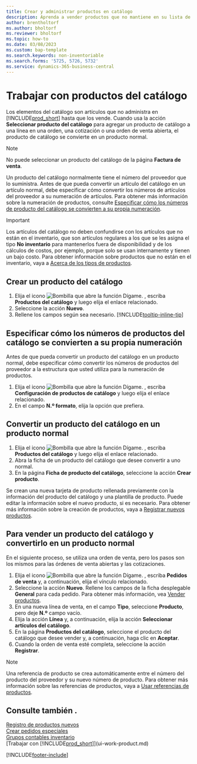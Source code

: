 ```yaml
---
title: Crear y administrar productos en catálogo
description: Aprenda a vender productos que no mantiene en su lista de productos.
author: brentholtorf
ms.author: bholtorf
ms.reviewer: bholtorf
ms.topic: how-to
ms.date: 03/08/2023
ms.custom: bap-template
ms.search.keywords: non-inventoriable
ms.search.forms: '5725, 5726, 5732'
ms.service: dynamics-365-business-central
---
```


# Trabajar con productos del catálogo

Los elementos del catálogo son artículos que no administra en [!INCLUDE[prod_short](includes/prod_short.md)] hasta que los vende. Cuando usa la acción **Seleccionar producto del catálogo** para agregar un producto de catálogo a una línea en una orden, una cotización o una orden de venta abierta, el producto de catálogo se convierte en un producto normal.

> [!NOTE]  
> No puede seleccionar un producto del catálogo de la página **Factura de venta**.

Un producto del catálogo normalmente tiene el número del proveedor que lo suministra. Antes de que pueda convertir un artículo del catálogo en un artículo normal, debe especificar cómo convertir los números de artículos del proveedor a su numeración de artículos. Para obtener más información sobre la numeración de productos, consulte [Especificar cómo los números de producto del catálogo se convierten a su propia numeración](#specify-how-catalog-item-numbers-are-converted-to-your-own-numbering).  

> [!IMPORTANT]
> Los artículos del catálogo no deben confundirse con los artículos que no están en el inventario, que son artículos regulares a los que se les asigna el tipo **No inventario** para mantenerlos fuera de disponibilidad y de los cálculos de costos, por ejemplo, porque solo se usan internamente y tienen un bajo costo. Para obtener información sobre productos que no están en el inventario, vaya a [Acerca de los tipos de productos](inventory-about-item-types.md).

## Crear un producto del catálogo

1. Elija el icono ![Bombilla que abre la función Dígame.](media/ui-search/search_small.png "Dígame qué desea hacer") , escriba **Productos del catálogo** y luego elija el enlace relacionado.
2. Seleccione la acción **Nuevo**.
3. Rellene los campos según sea necesario. [!INCLUDE[tooltip-inline-tip](includes/tooltip-inline-tip_md.md)]

## Especificar cómo los números de productos del catálogo se convierten a su propia numeración

Antes de que pueda convertir un producto del catálogo en un producto normal, debe especificar cómo convertir los números de productos del proveedor a la estructura que usted utiliza para la numeración de productos.

1. Elija el icono ![Bombilla que abre la función Dígame.](media/ui-search/search_small.png "Dígame qué desea hacer") , escriba **Configuración de productos de catálogo** y luego elija el enlace relacionado.
2. En el campo **N.º formato**, elija la opción que prefiera.

## Convertir un producto del catálogo en un producto normal

1. Elija el icono ![Bombilla que abre la función Dígame.](media/ui-search/search_small.png "Dígame qué desea hacer") , escriba **Productos del catálogo** y luego elija el enlace relacionado.
2. Abra la ficha de un producto del catálogo que desee convertir a uno normal.
3. En la página **Ficha de producto del catálogo**, seleccione la acción **Crear producto**.

Se crean una nueva tarjeta de producto rellenada previamente con la información del producto del catálogo y una plantilla de producto. Puede editar la información sobre el nuevo producto, si es necesario. Para obtener más información sobre la creación de productos, vaya a [Registrar nuevos productos](inventory-how-register-new-items.md).

## Para vender un producto del catálogo y convertirlo en un producto normal

En el siguiente proceso, se utiliza una orden de venta, pero los pasos son los mismos para las órdenes de venta abiertas y las cotizaciones.

1. Elija el icono ![Bombilla que abre la función Dígame.](media/ui-search/search_small.png "Dígame qué desea hacer") , escriba **Pedidos de venta** y, a continuación, elija el vínculo relacionado.
2. Seleccione la acción **Nuevo**. Rellene los campos de la ficha desplegable **General** para cada pedido. Para obtener más información, vea [Vender productos](sales-how-sell-products.md).
3. En una nueva línea de venta, en el campo **Tipo**, seleccione **Producto**, pero deje **N.º** campo vacío.
4. Elija la acción **Línea** y, a continuación, elija la acción **Seleccionar artículos del catálogo**.
5. En la página **Productos del catálogo**, seleccione el producto del catálogo que desee vender y, a continuación, haga clic en **Aceptar**.
6. Cuando la orden de venta esté completa, seleccione la acción **Registrar**.

> [!NOTE]  
> Una referencia de producto se crea automáticamente entre el número del producto del proveedor y su nuevo número de producto. Para obtener más información sobre las referencias de productos, vaya a [Usar referencias de productos](inventory-how-use-item-cross-refs.md).

## Consulte también .

[Registro de productos nuevos](inventory-how-register-new-items.md)  
[Crear pedidos especiales](sales-how-to-create-special-orders.md)  
[Grupos contables inventario](inventory-manage-inventory.md)  
[Trabajar con [!INCLUDE[prod_short](includes/prod_short.md)]](ui-work-product.md)


[!INCLUDE[footer-include](includes/footer-banner.md)]
